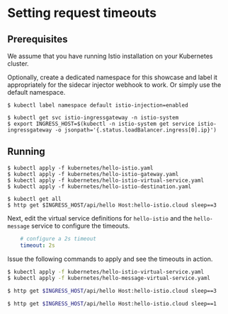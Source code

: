 # Setting request timeouts

## Prerequisites
 
We assume that you have running Istio installation on your Kubernetes cluster.

Optionally, create a dedicated namespace for this showcase and label it appropriately for the sidecar injector webhook to work. Or simply use the default namespace.

```
$ kubectl label namespace default istio-injection=enabled

$ kubectl get svc istio-ingressgateway -n istio-system
$ export INGRESS_HOST=$(kubectl -n istio-system get service istio-ingressgateway -o jsonpath='{.status.loadBalancer.ingress[0].ip}')
```

## Running

```
$ kubectl apply -f kubernetes/hello-istio.yaml
$ kubectl apply -f kubernetes/hello-istio-gateway.yaml
$ kubectl apply -f kubernetes/hello-istio-virtual-service.yaml
$ kubectl apply -f kubernetes/hello-istio-destination.yaml

$ kubectl get all
$ http get $INGRESS_HOST/api/hello Host:hello-istio.cloud sleep==3
```

Next, edit the virtual service definitions for `hello-istio` and the `hello-message` service to configure the timeouts.

```yaml
    # configure a 2s timeout
    timeout: 2s
```

Issue the following commands to apply and see the timeouts in action.
```bash
$ kubectl apply -f kubernetes/hello-istio-virtual-service.yaml
$ kubectl apply -f kubernetes/hello-message-virtual-service.yaml

$ http get $INGRESS_HOST/api/hello Host:hello-istio.cloud sleep==3

$ http get $INGRESS_HOST/api/hello Host:hello-istio.cloud sleep==1
```